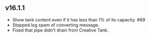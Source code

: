 ## v16.1.1
* Show tank content even if it has less than 1% of its capacity. #69
* Stopped log spam of converting message.
* Fixed that pipe didn't drain from Creative Tank.
